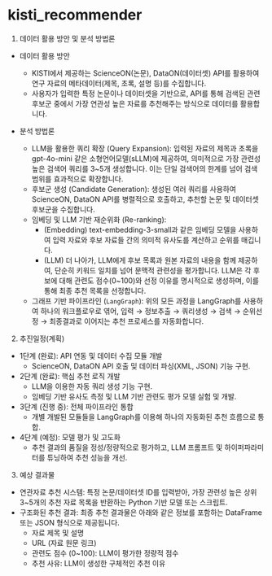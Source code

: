 # kisti_recommender

  1. 데이터 활용 방안 및 분석 방법론

   * 데이터 활용 방안
       * KISTI에서 제공하는 ScienceON(논문), DataON(데이터셋) API를 활용하여 연구 자료의
         메타데이터(제목, 초록, 설명 등)를 수집합니다.
       * 사용자가 입력한 특정 논문이나 데이터셋을 기반으로, API를 통해 검색된 관련 후보군 중에서 가장
         연관성 높은 자료를 추천해주는 방식으로 데이터를 활용합니다.

   * 분석 방법론
       * LLM을 활용한 쿼리 확장 (Query Expansion): 입력된 자료의 제목과 초록을 gpt-4o-mini 같은
         소형언어모델(sLLM)에 제공하여, 의미적으로 가장 관련성 높은 검색어 쿼리를 3~5개 생성합니다.
         이는 단일 검색어의 한계를 넘어 검색 범위를 효과적으로 확장합니다.
       * 후보군 생성 (Candidate Generation): 생성된 여러 쿼리를 사용하여 ScienceON, DataON API를
         병렬적으로 호출하고, 추천할 논문 및 데이터셋 후보군을 수집합니다.
       * 임베딩 및 LLM 기반 재순위화 (Re-ranking):
           * (Embedding) text-embedding-3-small과 같은 임베딩 모델을 사용하여 입력 자료와 후보 자료들
             간의 의미적 유사도를 계산하고 순위를 매깁니다.
           * (LLM) 더 나아가, LLM에게 후보 목록과 원본 자료의 내용을 함께 제공하여, 단순히 키워드
             일치를 넘어 문맥적 관련성을 평가합니다. LLM은 각 후보에 대해 관련도 점수(0~100)와 선정
             이유를 명시적으로 생성하며, 이를 통해 최종 추천 목록을 선정합니다.
       * 그래프 기반 파이프라인 (`LangGraph`): 위의 모든 과정을 LangGraph를 사용하여 하나의
         워크플로우로 엮어, 입력 → 정보추출 → 쿼리생성 → 검색 → 순위선정 → 최종결과로 이어지는 추천
         프로세스를 자동화합니다.

  2. 추진일정(계획)

   * 1단계 (완료): API 연동 및 데이터 수집 모듈 개발
       * ScienceON, DataON API 호출 및 데이터 파싱(XML, JSON) 기능 구현.
   * 2단계 (완료): 핵심 추천 로직 개발
       * LLM을 이용한 자동 쿼리 생성 기능 구현.
       * 임베딩 기반 유사도 측정 및 LLM 기반 관련도 평가 모델 실험 및 개발.
   * 3단계 (진행 중): 전체 파이프라인 통합
       * 개별 개발된 모듈들을 LangGraph를 이용해 하나의 자동화된 추천 흐름으로 통합.
   * 4단계 (예정): 모델 평가 및 고도화
       * 추천 결과의 품질을 정성/정량적으로 평가하고, LLM 프롬프트 및 하이퍼파라미터를 튜닝하여 추천
         성능을 개선.

  3. 예상 결과물

   * 연관자료 추천 시스템: 특정 논문/데이터셋 ID를 입력받아, 가장 관련성 높은 상위 3~5개의 추천 자료 
     목록을 반환하는 Python 기반 모델 또는 스크립트.
   * 구조화된 추천 결과: 최종 추천 결과물은 아래와 같은 정보를 포함하는 DataFrame 또는 JSON 형식으로
     제공됩니다.
       * 자료 제목 및 설명
       * URL (자료 원문 링크)
       * 관련도 점수 (0~100): LLM이 평가한 정량적 점수
       * 추천 사유: LLM이 생성한 구체적인 추천 이유